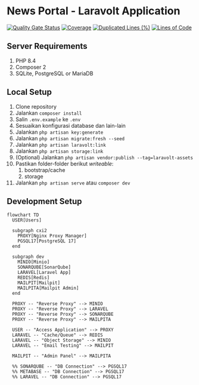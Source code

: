 # News Portal - Laravolt Application

[![Quality Gate Status](https://sonar.malescast.tech/api/project_badges/measure?project=ramaID_news-portal&metric=alert_status&token=sqb_f1b347854a21db967c05011fe3702d11dcfda71a)](https://sonar.malescast.tech/dashboard?id=ramaID_news-portal)
[![Coverage](https://sonar.malescast.tech/api/project_badges/measure?project=ramaID_news-portal&metric=coverage&token=sqb_f1b347854a21db967c05011fe3702d11dcfda71a)](https://sonar.malescast.tech/dashboard?id=ramaID_news-portal)
[![Duplicated Lines (%)](https://sonar.malescast.tech/api/project_badges/measure?project=ramaID_news-portal&metric=duplicated_lines_density&token=sqb_f1b347854a21db967c05011fe3702d11dcfda71a)](https://sonar.malescast.tech/dashboard?id=ramaID_news-portal)
[![Lines of Code](https://sonar.malescast.tech/api/project_badges/measure?project=ramaID_news-portal&metric=ncloc&token=sqb_f1b347854a21db967c05011fe3702d11dcfda71a)](https://sonar.malescast.tech/dashboard?id=ramaID_news-portal)

## Server Requirements

1. PHP 8.4
1. Composer 2
1. SQLite, PostgreSQL or MariaDB

## Local Setup

1. Clone repository
1. Jalankan `composer install`
1. Salin `.env.example` ke `.env`
1. Sesuaikan konfigurasi database dan lain-lain
1. Jalankan `php artisan key:generate`
1. Jalankan `php artisan migrate:fresh --seed`
1. Jalankan `php artisan laravolt:link`
1. Jalankan `php artisan storage:link`
1. (Optional) Jalankan `php artisan vendor:publish --tag=laravolt-assets`
1. Pastikan folder-folder berikut _writeable_:
   1. bootstrap/cache
   1. storage
1. Jalankan `php artisan serve` atau `composer dev`

## Development Setup

```mermaid
flowchart TD
  USER[Users]

  subgraph cxi2
    PROXY[Nginx Proxy Manager]
    PGSQL17[PostgreSQL 17]
  end

  subgraph dev
    MINIO[Minio]
    SONARQUBE[SonarQube]
    LARAVEL[Laravel App]
    REDIS[Redis]
    MAILPIT[Mailpit]
    MAILPITA[Mailpit Admin]
  end

  PROXY -- "Reverse Proxy" --> MINIO
  PROXY -- "Reverse Proxy" --> LARAVEL
  PROXY -- "Reverse Proxy" --> SONARQUBE
  PROXY -- "Reverse Proxy" --> MAILPITA

  USER -- "Access Application" --> PROXY
  LARAVEL -- "Cache/Queue" --> REDIS
  LARAVEL -- "Object Storage" --> MINIO
  LARAVEL -- "Email Testing" --> MAILPIT

  MAILPIT -- "Admin Panel" --> MAILPITA

  %% SONARQUBE -- "DB Connection" --> PGSQL17
  %% METABASE -- "DB Connection" --> PGSQL17
  %% LARAVEL -- "DB Connection" --> PGSQL17
```
